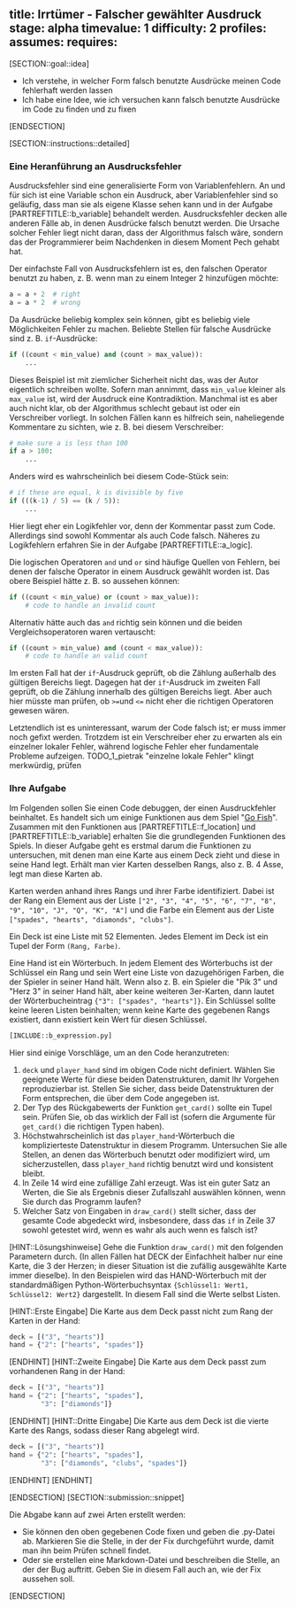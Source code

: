title: Irrtümer - Falscher gewählter Ausdruck
stage: alpha
timevalue: 1
difficulty: 2
profiles:
assumes:
requires:
---
[SECTION::goal::idea]

- Ich verstehe, in welcher Form falsch benutzte Ausdrücke meinen Code fehlerhaft werden lassen 
- Ich habe eine Idee, wie ich versuchen kann falsch benutzte Ausdrücke im Code zu finden und zu fixen

[ENDSECTION]

[SECTION::instructions::detailed]

### Eine Heranführung an Ausdrucksfehler

Ausdrucksfehler sind eine generalisierte Form von Variablenfehlern.
An und für sich ist eine Variable schon ein Ausdruck, aber Variablenfehler sind so geläufig, 
dass man sie als eigene Klasse sehen kann und in der Aufgabe [PARTREFTITLE::b_variable] behandelt werden.
Ausdrucksfehler decken alle anderen Fälle ab, in denen Ausdrücke falsch benutzt werden.
Die Ursache solcher Fehler liegt nicht daran, dass der Algorithmus falsch wäre, 
sondern das der Programmierer beim Nachdenken in diesem Moment Pech gehabt hat.

Der einfachste Fall von Ausdrucksfehlern ist es, den falschen Operator benutzt zu haben,
z. B. wenn man zu einem Integer 2 hinzufügen möchte:

```python
a = a + 2  # right
a = a * 2  # wrong
```

Da Ausdrücke beliebig komplex sein können, gibt es beliebig viele Möglichkeiten Fehler zu machen.
Beliebte Stellen für falsche Ausdrücke sind z. B. `if`-Ausdrücke:

```python
if ((count < min_value) and (count > max_value)):
    ...
```

Dieses Beispiel ist mit ziemlicher Sicherheit nicht das, was der Autor eigentlich schreiben wollte.
Sofern man annimmt, dass `min_value` kleiner als `max_value` ist, wird der Ausdruck eine Kontradiktion.
Manchmal ist es aber auch nicht klar, ob der Algorithmus schlecht gebaut ist oder ein Verschreiber vorliegt.
In solchen Fällen kann es hilfreich sein, naheliegende Kommentare zu sichten, wie z. B. bei diesem Verschreiber:

```python
# make sure a is less than 100
if a > 100:
    ...
```

Anders wird es wahrscheinlich bei diesem Code-Stück sein:

```python
# if these are equal, k is divisible by five
if (((k-1) / 5) == (k / 5)):
    ...
```

Hier liegt eher ein Logikfehler vor, denn der Kommentar passt zum Code. 
Allerdings sind sowohl Kommentar als auch Code falsch.
Näheres zu Logikfehlern erfahren Sie in der Aufgabe [PARTREFTITLE::a_logic].

Die logischen Operatoren `and` und `or` sind häufige Quellen von Fehlern, 
bei denen der falsche Operator in einem Ausdruck gewählt worden ist.
Das obere Beispiel hätte z. B. so aussehen können:

```python
if ((count < min_value) or (count > max_value)): 
    # code to handle an invalid count
```

Alternativ hätte auch das `and` richtig sein können und die beiden Vergleichsoperatoren waren vertauscht:
```python
if ((count > min_value) and (count < max_value)): 
    # code to handle an valid count
```

Im ersten Fall hat der `if`-Ausdruck geprüft, ob die Zählung außerhalb des gültigen Bereichs liegt.
Dagegen hat der `if`-Ausdruck im zweiten Fall geprüft, ob die Zählung innerhalb des gültigen Bereichs liegt.
Aber auch hier müsste man prüfen, ob `>=`und `<=` nicht eher die richtigen Operatoren gewesen wären.

Letztendlich ist es uninteressant, warum der Code falsch ist; er muss immer noch gefixt werden.
Trotzdem ist ein Verschreiber eher zu erwarten als ein einzelner lokaler Fehler, während logische Fehler
eher fundamentale Probleme aufzeigen.
TODO_1_pietrak "einzelne lokale Fehler" klingt merkwürdig, prüfen

### Ihre Aufgabe

Im Folgenden sollen Sie einen Code debuggen, der einen Ausdruckfehler beinhaltet.
Es handelt sich um einige Funktionen aus dem Spiel "[Go Fish](https://en.wikipedia.org/wiki/Go_Fish)".
Zusammen mit den Funktionen aus [PARTREFTITLE::f_location] und [PARTREFTITLE::b_variable] 
erhalten Sie die grundlegenden Funktionen des Spiels.
In dieser Aufgabe geht es erstmal darum die Funktionen zu untersuchen,
mit denen man eine Karte aus einem Deck zieht und diese in seine Hand legt.
Erhält man vier Karten desselben Rangs, also z. B. 4 Asse, legt man diese Karten ab.  

Karten werden anhand ihres Rangs und ihrer Farbe identifiziert.
Dabei ist der Rang ein Element aus der Liste `["2", "3", "4", "5", "6", "7", "8", "9", "10", "J", "Q", "K", "A"]`
und die Farbe ein Element aus der Liste `["spades", "hearts", "diamonds", "clubs"]`.

Ein Deck ist eine Liste mit 52 Elementen.
Jedes Element im Deck ist ein Tupel der Form `(Rang, Farbe)`.

Eine Hand ist ein Wörterbuch.
In jedem Element des Wörterbuchs ist der Schlüssel ein Rang und sein Wert eine Liste von
dazugehörigen Farben, die der Spieler in seiner Hand hält.
Wenn also z. B. ein Spieler die "Pik 3" und "Herz 3" in seiner Hand hält, aber keine weiteren 3er-Karten,
dann lautet der Wörterbucheintrag `{"3": ["spades", "hearts"]}`.
Ein Schlüssel sollte keine leeren Listen beinhalten; 
wenn keine Karte des gegebenen Rangs existiert, dann existiert kein Wert für diesen Schlüssel.

```python
[INCLUDE::b_expression.py]
```

Hier sind einige Vorschläge, um an den Code heranzutreten:

1. `deck` und `player_hand` sind im obigen Code nicht definiert. 
   Wählen Sie geeignete Werte für diese beiden Datenstrukturen, damit Ihr Vorgehen reproduzierbar ist.
   Stellen Sie sicher, dass beide Datenstrukturen der Form entsprechen, die über dem Code angegeben ist.
2. Der Typ des Rückgabewerts der Funktion `get_card()` sollte ein Tupel sein.
   Prüfen Sie, ob das wirklich der Fall ist (sofern die Argumente für `get_card()` die richtigen Typen haben).
3. Höchstwahrscheinlich ist das `player_hand`-Wörterbuch die komplizierteste Datenstruktur in diesem Programm.
   Untersuchen Sie alle Stellen, an denen das Wörterbuch benutzt oder modifiziert wird, 
   um sicherzustellen, dass `player_hand` richtig benutzt wird und konsistent bleibt.
4. In Zeile 14 wird eine zufällige Zahl erzeugt.
   Was ist ein guter Satz an Werten, die Sie als Ergebnis dieser Zufallszahl auswählen können,
   wenn Sie durch das Programm laufen?
5. Welcher Satz von Eingaben in `draw_card()` stellt sicher, dass der gesamte Code abgedeckt wird,
   insbesondere, dass das `if` in Zeile 37 sowohl getestet wird, wenn es wahr als auch wenn es falsch ist?


[HINT::Lösungshinweise]
Gehe die Funktion `draw_card()` mit den folgenden Parametern durch. 
(In allen Fällen hat DECK der Einfachheit halber nur eine Karte, die 3 der Herzen; 
in dieser Situation ist die zufällig ausgewählte Karte immer dieselbe). 
In den Beispielen wird das HAND-Wörterbuch mit der standardmäßigen Python-Wörterbuchsyntax 
`{Schlüssel1: Wert1, Schlüssel2: Wert2}` dargestellt. 
In diesem Fall sind die Werte selbst Listen.

[HINT::Erste Eingabe]
Die Karte aus dem Deck passt nicht zum Rang der Karten in der Hand:
```python
deck = [("3", "hearts")]
hand = {"2": ["hearts", "spades"]}
```
[ENDHINT]
[HINT::Zweite Eingabe]
Die Karte aus dem Deck passt zum vorhandenen Rang in der Hand:
```python
deck = [("3", "hearts")]
hand = {"2": ["hearts", "spades"],
        "3": ["diamonds"]}
```
[ENDHINT]
[HINT::Dritte Eingabe]
Die Karte aus dem Deck ist die vierte Karte des Rangs, sodass dieser Rang abgelegt wird.
```python
deck = [("3", "hearts")]
hand = {"2": ["hearts", "spades"],
        "3": ["diamonds", "clubs", "spades"]}
```
[ENDHINT]
[ENDHINT]

[ENDSECTION]
[SECTION::submission::snippet]

Die Abgabe kann auf zwei Arten erstellt werden:

- Sie können den oben gegebenen Code fixen und geben die .py-Datei ab.
  Markieren Sie die Stelle, in der der Fix durchgeführt wurde, damit man ihn beim Prüfen schnell findet.
- Oder sie erstellen eine Markdown-Datei und beschreiben die Stelle, an der der Bug auftritt.
  Geben Sie in diesem Fall auch an, wie der Fix aussehen soll.

[ENDSECTION]